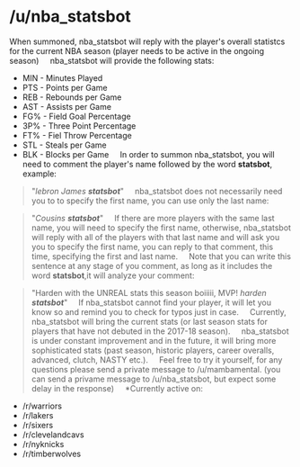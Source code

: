# /u/nba_statsbot

When summoned, nba_statsbot will reply with the player's overall statistcs for the current NBA season (player needs to be active in the ongoing season)
&nbsp;
&nbsp;
nba_statsbot will provide the following stats:

* MIN - Minutes Played
* PTS - Points per Game
* REB - Rebounds per Game
* AST - Assists per Game
* FG% - Field Goal Percentage
* 3P% - Three Point Percentage
* FT% - Fiel Throw Percentage
* STL - Steals per Game
* BLK - Blocks per Game
&nbsp;
&nbsp;
In order to summon nba_statsbot, you will need to comment the player's name followed by the word **statsbot**, example:

> "_lebron James **statsbot**_"
&nbsp;
&nbsp;
nba_statsbot does not necessarily need you to to specify the first name, you can use only the last name:

> "_Cousins **statsbot**_" 
&nbsp;
&nbsp;
If there are more players with the same last name, you will need to specify the first name, otherwise, nba_statsbot will reply with all of the players with that last name and will ask you you to specify the first name, you can reply to that comment, this time, specifying the first and last name.
&nbsp;
&nbsp;
Note that you can write this sentence at any stage of you comment, as long as it includes the word **statsbot**,it will analyze your comment:

> "Harden with the UNREAL stats this season boiiiii, MVP! _harden **statsbot**_"
&nbsp;
&nbsp;
If nba_statsbot cannot find your player, it will let you know so and remind you to check for typos just in case.
&nbsp;
&nbsp;
Currently, nba_statsbot will bring the current stats (or last season stats for players that have not debuted in the 2017-18 season).
&nbsp;
&nbsp;
nba_statsbot is under constant improvement and in the future, it will bring more sophisticated stats (past season, historic players, career overalls, advanced, clutch, NASTY etc.).
&nbsp;
&nbsp;
Feel free to try it yourself, for any questions please send a private message to /u/mambamental. (you can send a privame message to /u/nba_statsbot, but expect some delay in the response)
&nbsp;
&nbsp;
*Currently active on: 

- /r/warriors
- /r/lakers
- /r/sixers
- /r/clevelandcavs
- /r/nyknicks
- /r/timberwolves
